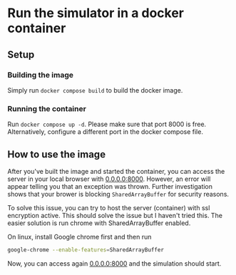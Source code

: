 # Run the simulator in a docker container

## Setup

### Building the image
Simply run ```docker compose build``` to build the docker image.

### Running the container
Run ```docker compose up -d```. Please make sure that port 8000 is free. Alternatively, configure a different port in the docker compose file.

## How to use the image
After you've built the image and started the container, you can access the server in your local browser with [0.0.0.0:8000](0.0.0.0:8000). However, an error will appear telling you that an exception was thrown. Further investigation shows that your brower is blocking ```SharedArrayBuffer``` for security reasons.

To solve this issue, you can try to host the server (container) with ssl encryption active. This should solve the issue but I haven't tried this. The easier solution is run chrome with SharedArrayBuffer enabled. 

On linux, install Google chrome first and then run
```bash
google-chrome --enable-features=SharedArrayBuffer
```

Now, you can access again [0.0.0.0:8000](0.0.0.0:8000) and the simulation should start.
